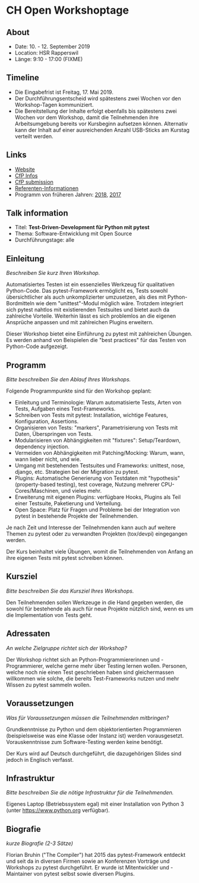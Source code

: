 # CH Open Workshoptage

## About

- Date: 10. - 12. September 2019
- Location: HSR Rapperswil
- Länge: 9:10 - 17:00 (FIXME)

## Timeline

- Die Eingabefrist ist Freitag, 17. Mai 2019.
- Der Durchführungsentscheid wird spätestens zwei Wochen vor den Workshop-Tagen kommuniziert.
- Die Bereitstellung der Inhalte erfolgt ebenfalls bis spätestens zwei Wochen vor dem Workshop, damit die Teilnehmenden ihre Arbeitsumgebung bereits vor Kursbeginn aufsetzen können. Alternativ kann der Inhalt auf einer ausreichenden Anzahl USB-Sticks am Kurstag verteilt werden.

## Links

- [Website](https://workshoptage.ch/)
- [CfP Infos](https://workshoptage.ch/call-for-proposals-2019/)
- [CfP submission](https://workshoptage.ch/call-for-proposals-2019/workshop-erfassen/)
- [Referenten-Informationen](https://workshoptage.ch/referenten-informationen/)
- Programm von früheren Jahren: [2018](https://workshoptage.ch/programm-2018/), [2017](https://workshoptage.ch/archiv/programm-2017/)

## Talk information

- Titel: **Test-Driven-Development für Python mit pytest**
- Thema: Software-Entwicklung mit Open Source
- Durchführungstage: alle

## Einleitung

*Beschreiben Sie kurz Ihren Workshop.*

Automatisiertes Testen ist ein essenzielles Werkzeug für qualitativen Python-Code. Das pytest-Framework ermöglicht es, Tests sowohl übersichtlicher als auch unkomplizierter umzusetzen, als dies mit Python-Bordmitteln wie dem "unittest"-Modul möglich wäre. Trotzdem integriert sich pytest nahtlos mit existierenden Testsuites und bietet auch da zahlreiche Vorteile. Weiterhin lässt es sich problemlos an die eigenen Ansprüche anpassen und mit zahlreichen Plugins erweitern.

Dieser Workshop bietet eine Einführung zu pytest mit zahlreichen Übungen. Es werden anhand von Beispielen die "best practices" für das Testen von Python-Code aufgezeigt.

## Programm

*Bitte beschreiben Sie den Ablauf Ihres Workshops.*

Folgende Programmpunkte sind für den Workshop geplant:

- Einleitung und Terminologie: Warum automatisierte Tests, Arten von Tests, Aufgaben eines Test-Frameworks.
- Schreiben von Tests mit pytest: Installation, wichtige Features, Konfiguration, Assertions.
- Organisieren von Tests: "markers", Parametrisierung von Tests mit Daten, Überspringen von Tests.
- Modularisieren von Abhängigkeiten mit "fixtures": Setup/Teardown, dependency injection.
- Vermeiden von Abhängigkeiten mit Patching/Mocking: Warum, wann, wann lieber nicht, und wie.
- Umgang mit bestehenden Testsuites und Frameworks: unittest, nose, django, etc. Strategien bei der Migration zu pytest.
- Plugins: Automatische Generierung von Testdaten mit "hypothesis" (property-based testing), test coverage, Nutzung mehrerer CPU-Cores/Maschinen, und vieles mehr.
- Erweiterung mit eigenen Plugins: verfügbare Hooks, Plugins als Teil einer Testsuite, Paketierung und Verteilung.
- Open Space: Platz für Fragen und Probleme bei der Integration von pytest in bestehende Projekte der Teilnehmenden.

Je nach Zeit und Interesse der Teilnehmenden kann auch auf weitere Themen zu pytest oder zu verwandten Projekten (tox/devpi) eingegangen werden.

Der Kurs beinhaltet viele Übungen, womit die Teilnehmenden von Anfang an ihre eigenen Tests mit pytest schreiben können.

## Kursziel

*Bitte beschreiben Sie das Kursziel Ihres Workshops.*

Den Teilnehmenden sollen Werkzeuge in die Hand gegeben werden, die sowohl für bestehende als auch für neue Projekte nützlich sind, wenn es um die Implementation von Tests geht.

## Adressaten

*An welche Zielgruppe richtet sich der Workshop?*

Der Workshop richtet sich an Python-Programmiererinnen und -Programmierer, welche gerne mehr über Testing lernen wollen. Personen, welche noch nie einen Test geschrieben haben sind gleichermassen willkommen wie solche, die bereits Test-Frameworks nutzen und mehr Wissen zu pytest sammeln wollen.

## Voraussetzungen

*Was für Voraussetzungen müssen die Teilnehmenden mitbringen?*

Grundkenntnisse zu Python und dem objektorientierten Programmieren (beispielsweise was eine Klasse oder Instanz ist) werden vorausgesetzt. Vorauskenntnisse zum Software-Testing werden keine benötigt.

Der Kurs wird auf Deutsch durchgeführt, die dazugehörigen Slides sind jedoch in Englisch verfasst.

## Infrastruktur

*Bitte beschreiben Sie die nötige Infrastruktur für die Teilnehmenden.*

Eigenes Laptop (Betriebssystem egal) mit einer Installation von Python 3 (unter https://www.python.org verfügbar). 

## Biografie

*kurze Biografie (2-3 Sätze)*

Florian Bruhin ("The Compiler") hat 2015 das pytest-Framework entdeckt und seit da in diversen Firmen sowie an Konferenzen Vorträge und Workshops zu pytest durchgeführt. Er wurde ist Mitentwickler und -Maintainer von pytest selbst sowie diversen Plugins.
